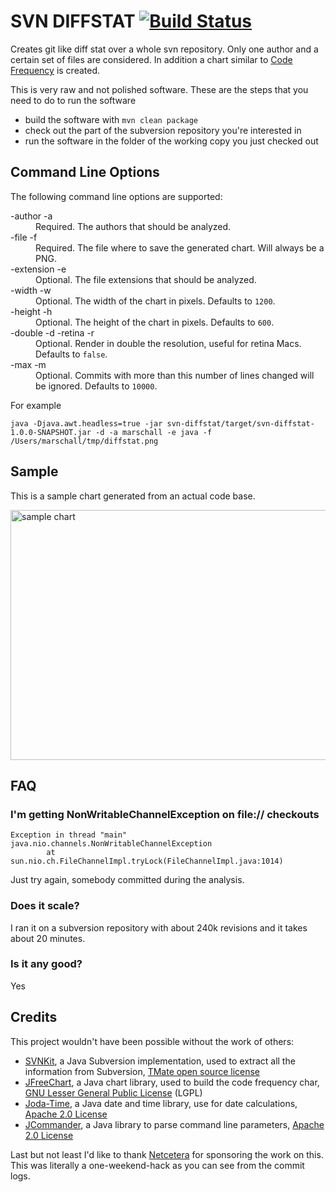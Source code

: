 SVN DIFFSTAT [![Build Status](https://secure.travis-ci.org/marschall/svn-diffstat.png?branch=master)](https://travis-ci.org/marschall/svn-diffstat)
============
Creates git like diff stat over a whole svn repository. Only one author and a certain set of files are considered. In addition a chart similar to [Code Frequency](https://github.com/blog/1093-introducing-the-new-github-graphs) is created.

This is very raw and not polished software. These are the steps that you need to do to run the software
* build the software with <code>mvn clean package</code>
* check out the part of the subversion repository you're interested in
* run the software in the folder of the working copy you just checked out

Command Line Options
--------------------
The following command line options are supported:
<dl>
	<dt>-author -a</dt>
	<dd>Required. The authors that should be analyzed.</dd>
	<dt>-file -f</dt>
	<dd>Required. The file where to save the generated chart. Will always be a PNG.</dd>
	<dt>-extension -e</dt>
	<dd>Optional. The file extensions that should be analyzed.</dd>
	<dt>-width -w</dt>
	<dd>Optional. The width of the chart in pixels. Defaults to <code>1200</code>.</dd>
	<dt>-height -h</dt>
	<dd>Optional. The height of the chart in pixels. Defaults to <code>600</code>.</dd>
	<dt>-double -d -retina -r</dt>
	<dd>Optional. Render in double the resolution, useful for retina Macs. Defaults to <code>false</code>.</dd>
	<dt>-max -m</dt>
	<dd>Optional. Commits with more than this number of lines changed will be ignored. Defaults to <code>10000</code>.</dd>
</dl>

For example

    java -Djava.awt.headless=true -jar svn-diffstat/target/svn-diffstat-1.0.0-SNAPSHOT.jar -d -a marschall -e java -f /Users/marschall/tmp/diffstat.png

Sample
------
This is a sample chart generated from an actual code base.

<img src="https://raw.github.com/marschall/svn-diffstat/master/src/site/sample.png" width="800" height="400" alt="sample chart"/>
    
FAQ
---

### I'm getting NonWritableChannelException on file:// checkouts
```
Exception in thread "main" java.nio.channels.NonWritableChannelException
        at sun.nio.ch.FileChannelImpl.tryLock(FileChannelImpl.java:1014)
```
Just try again, somebody committed during the analysis.

### Does it scale?
I ran it on a subversion repository with about 240k revisions and it takes about 20 minutes.

### Is it any good?
Yes

Credits
-------
This project wouldn't have been possible without the work of others:
* [SVNKit](http://svnkit.com/), a Java Subversion implementation, used to extract all the information from Subversion, [TMate open source license](http://svnkit.com/license.html)
* [JFreeChart](http://www.jfree.org/jfreechart/), a Java chart library, used to build the code frequency char, [GNU Lesser General Public License](http://www.gnu.org/licenses/lgpl.html) (LGPL)
* [Joda-Time](http://joda-time.sourceforge.net), a Java date and time library, use for date calculations, [Apache 2.0 License](http://joda-time.sourceforge.net/license.html)
* [JCommander](http://jcommander.org), a Java library to parse command line parameters, [Apache 2.0 License](https://github.com/cbeust/jcommander/blob/master/license.txt)

Last but not least I'd like to thank [Netcetera](https://github.com/netceteragroup) for sponsoring the work on this. This was literally a one-weekend-hack as you can see from the commit logs.

